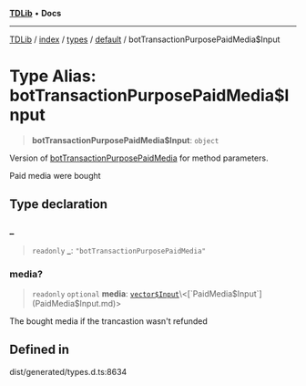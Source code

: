 [**TDLib**](../../../../../../README.md) • **Docs**

***

[TDLib](../../../../../../modules.md) / [index](../../../../../README.md) / [types](../../../README.md) / [default](../README.md) / botTransactionPurposePaidMedia$Input

# Type Alias: botTransactionPurposePaidMedia$Input

> **botTransactionPurposePaidMedia$Input**: `object`

Version of [botTransactionPurposePaidMedia](botTransactionPurposePaidMedia.md) for method parameters.

Paid media were bought

## Type declaration

### \_

> `readonly` **\_**: `"botTransactionPurposePaidMedia"`

### media?

> `readonly` `optional` **media**: [`vector$Input`](vector$Input.md)\<[`PaidMedia$Input`](PaidMedia$Input.md)\>

The bought media if the trancastion wasn't refunded

## Defined in

dist/generated/types.d.ts:8634
